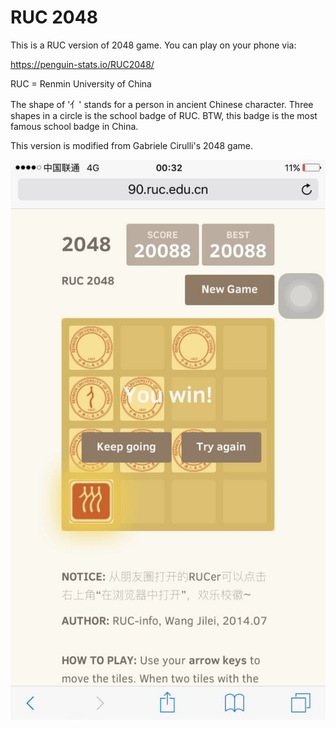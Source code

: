 # RUC 2048

This is a RUC version of 2048 game. You can play on your phone via:

https://penguin-stats.io/RUC2048/

RUC = Renmin University of China

The shape of '亻' stands for a person in ancient Chinese character.
Three shapes in a circle is the school badge of RUC.
BTW, this badge is the most famous school badge in China.

This version is modified from Gabriele Cirulli's 2048 game.

![image](https://raw.githubusercontent.com/jileiwang/ruc2048/master/sample.jpg)
